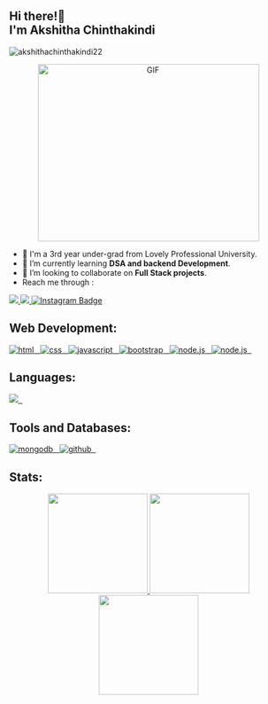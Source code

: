 
<h2 align="left">Hi there!🦋 <br> I'm Akshitha Chinthakindi </h2>


<p align="centre"> <img src="https://komarev.com/ghpvc/?username=akshithachinthakindi22&label=Profile%20views&color=0e75b6&style=flat" alt="akshithachinthakindi22" /> </p>

<p align="center">
 <img align="centre" alt="GIF" src="https://cdn.dribbble.com/users/2131993/screenshots/15628402/media/7bb0d27e44d8c2eff47276ae86bfd6a3.png" width="400" height="320" />
</p>

- 🏫 I'm a 3rd year under-grad from Lovely Professional University.
- 🌱 I’m currently learning **DSA and backend Development**.
- 👯 I’m looking to collaborate on **Full Stack projects**.
- Reach me through :
<p align="left">
   <a href="https://www.linkedin.com/in/akshithachinthakindi/">
		<img src="https://img.shields.io/badge/Linkedin-2088FF?&style=for-the-badge&logo=linkedin&logoColor=white" />
	</a>
  	<a href="https://twitter.com/akshitha0123">
		<img src="https://img.shields.io/badge/Twitter-0d597f?style=for-the-badge&logo=twitter&logoColor=white" />
	</a>
  <a href="https://www.instagram.com/akshitha.chinthakindi">
      <img src="https://img.shields.io/badge/Instagram-red?style=for-the-badge&logo=instagram&logoColor=white" alt="Instagram Badge"/>
    </a>
  
</p>

## Web Development:
  
<p align="left">
	<a href="https://html.com/">
	   <img src="https://img.shields.io/badge/HTML-239120?style=for-the-badge&logo=html5&logoColor=white" alt="html" />&nbsp;&nbsp;
	</a>
	<a href="https://www.w3.org/TR/css-2020/">
	   <img src="https://img.shields.io/badge/CSS3-1572B6?style=for-the-badge&logo=css3&logoColor=white" alt="css" />&nbsp;&nbsp;
	</a>
	<a href="https://www.javascript.com/">
	   <img src="https://img.shields.io/badge/JavaScript-323330?style=for-the-badge&logo=javascript&logoColor=F7DF1E" alt="javascript" />&nbsp;&nbsp;
	</a>
	<a href="https://getbootstrap.com/">
	   <img src="https://img.shields.io/badge/Bootstrap-563D7C?style=for-the-badge&logo=bootstrap&logoColor=white" alt="bootstrap" />&nbsp;&nbsp;
	</a>
	<a href="https://nodejs.org/en/">
	   <img src="https://img.shields.io/badge/Node.js-239120?style=for-the-badge&logo=node.js&logoColor=white" alt="node.js" />&nbsp;&nbsp;
	</a>
	<a href="https://reactjs.org/">
	   <img src="https://img.shields.io/badge/React-092E20?style=for-the-badge&logo=react&logoColor=61DAFB" alt="node.js" />&nbsp;&nbsp;
	</a>
  
## Languages:
  
  <p align="centre">
	<a href="https://www.java.com/en/">
	   <img src="https://img.shields.io/badge/Java-ED8B00?style=for-the-badge&logo=java&logoColor=white" />&nbsp;&nbsp;
	</a>
  </p>
  
## Tools and Databases:
  
   <p align="centre">
	<a href="https://www.mongodb.com/">
	   <img src="https://img.shields.io/badge/MongoDB-239120?style=for-the-badge&logo=mongodb&logoColor=white" alt="mongodb" />&nbsp;&nbsp;
	<a href="https://www.docker.com/">
    <img src="https://img.shields.io/badge/docker-%230db7ed.svg?style=for-the-badge&logo=docker&logoColor=white" alt="github" />&nbsp;&nbsp;
	</a>
    </p>

## Stats:
<p align="center">
<a href="https://github.com/akshithachinthakindi">
  <img height="180em" src="https://github-readme-stats-eight-theta.vercel.app/api?username=akshithachinthakindi&show_icons=true&theme=tokyonight&include_all_commits=true&count_private=true)"/>
  <img height="180em" src="https://github-readme-stats-eight-theta.vercel.app/api/top-langs/?username=akshithachinthakindi&layout=compact&langs_count=8&theme=tokyonight"/>
  <img height="180em" src="https://github-readme-streak-stats.herokuapp.com/?user=akshithachinthakindi&theme=tokyonight"/>	
</a>
</p>


